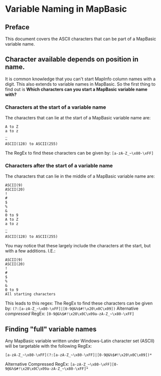 # Variable Naming in MapBasic

## Preface
This document covers the ASCII characters that can be part of a MapBasic variable name.

## Character available depends on position in name.

It is common knowledge that you can't start MapInfo column names with a digit. This also extends to variable names in MapBasic. So the first thing to find out is **Which characters can you start a MapBasic variable name with?**

### Characters at the start of a variable name

The characters that can lie at the start of a MapBasic variable name are:

```
A to Z
a to z
_
~
ASCII(128) to ASCII(255)
```

The RegEx to find these characters can be given by: `[a-zA-Z_~\x80-\xFF]`

### Characters after the start of a variable name

The characters that can lie in the middle of a MapBasic variable name are:

```
ASCII(9)
ASCII(20)
!
#
$
%
&
0 to 9
A to Z
a to z
_
~
ASCII(128) to ASCII(255)
```

You may notice that these largely include the characters at the start, but with a few additions. I.E.:

```
ASCII(9)
ASCII(20)
!
#
$
%
&
0 to 9
All starting characters
```

This leads to this regex:
The RegEx to find these characters can be given by: `(?:[a-zA-Z_~\x80-\xFF]|[0-9@&%$#!\x20\x0C\x09])`
Alternative *compressed* RegEx: `[0-9@&%$#!\x20\x0C\x09a-zA-Z_~\x80-\xFF]`

## Finding "full" variable names

Any MapBasic variable written under Windows-Latin character set (ASCII) will be targetable with the following RegEx:

```
[a-zA-Z_~\x80-\xFF](?:[a-zA-Z_~\x80-\xFF]|[0-9@&%$#!\x20\x0C\x09])*
```

Alternative Compressed RegEx: `[a-zA-Z_~\x80-\xFF][0-9@&%$#!\x20\x0C\x09a-zA-Z_~\x80-\xFF]*`
